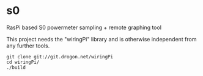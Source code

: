 # s0
RasPi based S0 powermeter sampling + remote graphing tool

This project needs the "wiringPi" library and is otherwise independent from any further tools.

```
git clone git://git.drogon.net/wiringPi
cd wiringPi/
./build
```
